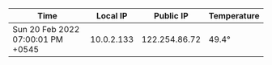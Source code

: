 | Time     | Local IP | Public IP | Temperature |
| ----------- | ----------- | ----------- | ----------- |
| Sun 20 Feb 2022 07:00:01 PM +0545      | 10.0.2.133     | 122.254.86.72  | 49.4° |
